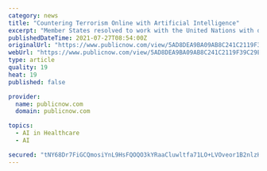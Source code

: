 ```yaml
---
category: news
title: "Countering Terrorism Online with Artificial Intelligence"
excerpt: "Member States resolved to work with the United Nations with due regard to confidentiality, respecting human rights and in compliance with other obligations under international law, to explore ways to coordinate efforts at the international and regional levels to counter-terrorism in all its forms and manifestations on the Internet and use the Internet as a tool for countering the spread of terrorism."
publishedDateTime: 2021-07-27T08:54:00Z
originalUrl: "https://www.publicnow.com/view/5AD8DEA9BA09AB8C241C2119F39C29E2B1DEE9BD"
webUrl: "https://www.publicnow.com/view/5AD8DEA9BA09AB8C241C2119F39C29E2B1DEE9BD"
type: article
quality: 19
heat: 19
published: false

provider:
  name: publicnow.com
  domain: publicnow.com

topics:
  - AI in Healthcare
  - AI

secured: "tNY68Dr7FiGCQmosiYnL9HsFQOQO3kYRaaCluwltfa71LO+LVOveor1B2nlzHTLs3PxjVPYXzwakmaQtBAnV+kTKwG2vYfvAoKO84UQyTjncZBv7oRvkSnrEI07JS1dFt8jrliF9DIAEaXvSH2uPG1KSRMEimDTnrneEZS/zXqHIOurHOyKgaQs01cnaNZ/OcTHNAP0G4LqRWrhbad+6eNYGz2l+kUqA+pW1lmO6kWxso4yUhpQJpYqMQHQMk0CdDO6NKd1yXwKTxTpKkGkBZEaEpHNa70ASfLz1iZSZHU1aq661R26HerxiEp/rPNMBO/nLcGDFw6IZf3JbfQQZLzO/wvrrDxbjvr0OXVRV7Oo=;NsIGvX1g+zNNdzKlkKm+nA=="
---
```


